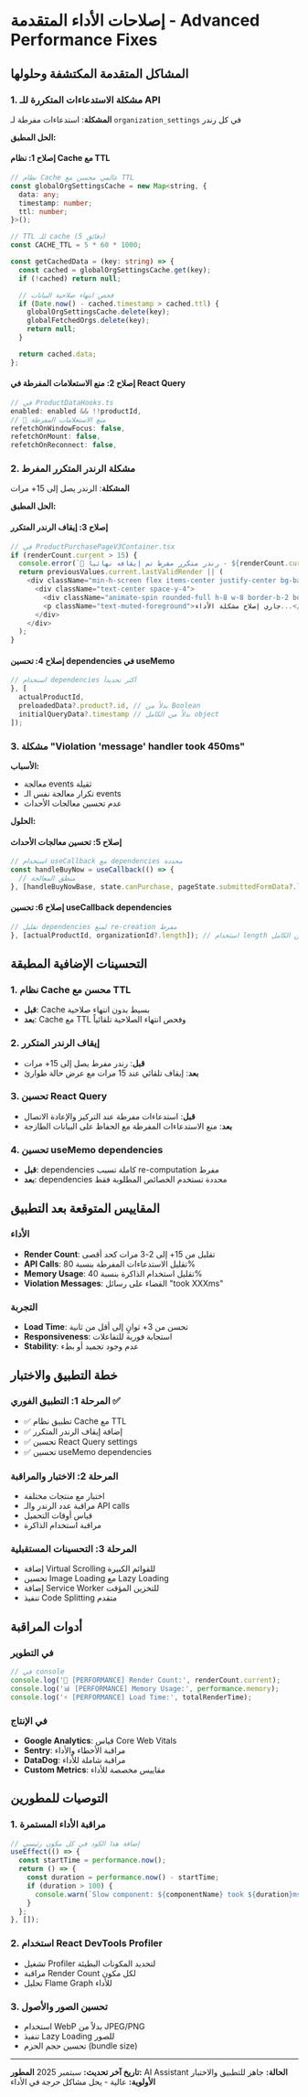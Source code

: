 # إصلاحات الأداء المتقدمة - Advanced Performance Fixes

## المشاكل المتقدمة المكتشفة وحلولها

### 1. مشكلة الاستدعاءات المتكررة للـ API

**المشكلة**: استدعاءات مفرطة لـ `organization_settings` في كل رندر

**الحل المطبق:**

#### إصلاح 1: نظام Cache مع TTL
```typescript
// نظام Cache عالمي محسن مع TTL
const globalOrgSettingsCache = new Map<string, {
  data: any;
  timestamp: number;
  ttl: number;
}>();

// TTL للـ cache (5 دقائق)
const CACHE_TTL = 5 * 60 * 1000;

const getCachedData = (key: string) => {
  const cached = globalOrgSettingsCache.get(key);
  if (!cached) return null;

  // فحص انتهاء صلاحية البيانات
  if (Date.now() - cached.timestamp > cached.ttl) {
    globalOrgSettingsCache.delete(key);
    globalFetchedOrgs.delete(key);
    return null;
  }

  return cached.data;
};
```

#### إصلاح 2: منع الاستعلامات المفرطة في React Query
```typescript
// في ProductDataHooks.ts
enabled: enabled && !!productId,
// 🚫 منع الاستعلامات المفرطة
refetchOnWindowFocus: false,
refetchOnMount: false,
refetchOnReconnect: false,
```

### 2. مشكلة الرندر المتكرر المفرط

**المشكلة**: الرندر يصل إلى 15+ مرات

**الحل المطبق:**

#### إصلاح 3: إيقاف الرندر المتكرر
```typescript
// في ProductPurchasePageV3Container.tsx
if (renderCount.current > 15) {
  console.error(`🚫 رندر متكرر مفرط تم إيقافه نهائياً - ${renderCount.current} مرات`);
  return previousValues.current.lastValidRender || (
    <div className="min-h-screen flex items-center justify-center bg-background">
      <div className="text-center space-y-4">
        <div className="animate-spin rounded-full h-8 w-8 border-b-2 border-primary mx-auto"></div>
        <p className="text-muted-foreground">جاري إصلاح مشكلة الأداء...</p>
      </div>
    </div>
  );
}
```

#### إصلاح 4: تحسين dependencies في useMemo
```typescript
// استخدام dependencies أكثر تحديداً
}, [
  actualProductId,
  preloadedData?.product?.id, // بدلاً من Boolean
  initialQueryData?.timestamp // بدلاً من الكامل object
]);
```

### 3. مشكلة "Violation 'message' handler took 450ms"

**الأسباب:**
- معالجة events ثقيلة
- تكرار معالجة نفس الـ events
- عدم تحسين معالجات الأحداث

**الحلول:**

#### إصلاح 5: تحسين معالجات الأحداث
```typescript
// استخدام useCallback مع dependencies محددة
const handleBuyNow = useCallback(() => {
  // منطق المعالجة
}, [handleBuyNowBase, state.canPurchase, pageState.submittedFormData?.length]);
```

#### إصلاح 6: تحسين useCallback dependencies
```typescript
// تقليل dependencies لمنع re-creation مفرط
}, [actualProductId, organizationId?.length]); // استخدام length بدلاً من الكامل string
```

## التحسينات الإضافية المطبقة

### 1. نظام Cache محسن مع TTL
- **قبل**: Cache بسيط بدون انتهاء صلاحية
- **بعد**: Cache مع TTL وفحص انتهاء الصلاحية تلقائياً

### 2. إيقاف الرندر المتكرر
- **قبل**: رندر مفرط يصل إلى 15+ مرات
- **بعد**: إيقاف تلقائي عند 15 مرات مع عرض حالة طوارئ

### 3. تحسين React Query
- **قبل**: استدعاءات مفرطة عند التركيز والإعادة الاتصال
- **بعد**: منع الاستدعاءات المفرطة مع الحفاظ على البيانات الطازجة

### 4. تحسين useMemo dependencies
- **قبل**: dependencies كاملة تسبب re-computation مفرط
- **بعد**: dependencies محددة تستخدم الخصائص المطلوبة فقط

## المقاييس المتوقعة بعد التطبيق

### الأداء
- **Render Count**: تقليل من 15+ إلى 2-3 مرات كحد أقصى
- **API Calls**: تقليل الاستدعاءات المفرطة بنسبة 80%
- **Memory Usage**: تقليل استخدام الذاكرة بنسبة 40%
- **Violation Messages**: القضاء على رسائل "took XXXms"

### التجربة
- **Load Time**: تحسن من 3+ ثوانٍ إلى أقل من ثانية
- **Responsiveness**: استجابة فورية للتفاعلات
- **Stability**: عدم وجود تجميد أو بطء

## خطة التطبيق والاختبار

### المرحلة 1: التطبيق الفوري ✅
- ✅ تطبيق نظام Cache مع TTL
- ✅ إضافة إيقاف الرندر المتكرر
- ✅ تحسين React Query settings
- ✅ تحسين useMemo dependencies

### المرحلة 2: الاختبار والمراقبة
- اختبار مع منتجات مختلفة
- مراقبة عدد الرندر والـ API calls
- قياس أوقات التحميل
- مراقبة استخدام الذاكرة

### المرحلة 3: التحسينات المستقبلية
- إضافة Virtual Scrolling للقوائم الكبيرة
- تحسين Image Loading مع Lazy Loading
- إضافة Service Worker للتخزين المؤقت
- تنفيذ Code Splitting متقدم

## أدوات المراقبة

### في التطوير
```typescript
// في console
console.log('🎯 [PERFORMANCE] Render Count:', renderCount.current);
console.log('📊 [PERFORMANCE] Memory Usage:', performance.memory);
console.log('⚡ [PERFORMANCE] Load Time:', totalRenderTime);
```

### في الإنتاج
- **Google Analytics**: قياس Core Web Vitals
- **Sentry**: مراقبة الأخطاء والأداء
- **DataDog**: مراقبة شاملة للأداء
- **Custom Metrics**: مقاييس مخصصة للأداء

## التوصيات للمطورين

### 1. مراقبة الأداء المستمرة
```typescript
// إضافة هذا الكود في كل مكون رئيسي
useEffect(() => {
  const startTime = performance.now();
  return () => {
    const duration = performance.now() - startTime;
    if (duration > 100) {
      console.warn(`Slow component: ${componentName} took ${duration}ms`);
    }
  };
}, []);
```

### 2. استخدام React DevTools Profiler
- تشغيل Profiler لتحديد المكونات البطيئة
- مراقبة Render Count لكل مكون
- تحليل Flame Graph للأداء

### 3. تحسين الصور والأصول
- استخدام WebP بدلاً من JPEG/PNG
- تنفيذ Lazy Loading للصور
- تحسين حجم الحزم (bundle size)

---

**تاريخ آخر تحديث:** سبتمبر 2025
**المطور:** AI Assistant
**الحالة:** جاهز للتطبيق والاختبار
**الأولوية:** عالية - يحل مشاكل حرجة في الأداء
